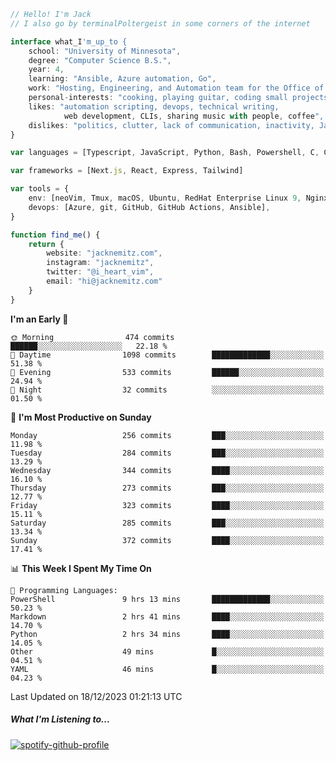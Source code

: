 ```typescript
// Hello! I'm Jack
// I also go by terminalPoltergeist in some corners of the internet

interface what_I'm_up_to {
    school: "University of Minnesota",
    degree: "Computer Science B.S.",
    year: 4,
    learning: "Ansible, Azure automation, Go",
    work: "Hosting, Engineering, and Automation team for the Office of Information Technology at UMN",
    personal-interests: "cooking, playing guitar, coding small projects",
    likes: "automation scripting, devops, technical writing,
            web development, CLIs, sharing music with people, coffee",
    dislikes: "politics, clutter, lack of communication, inactivity, Java",
}

var languages = [Typescript, JavaScript, Python, Bash, Powershell, C, C++, HTML, CSS]

var frameworks = [Next.js, React, Express, Tailwind]

var tools = {
    env: [neoVim, Tmux, macOS, Ubuntu, RedHat Enterprise Linux 9, Nginx, DigitalOcean, Cloudflare],
    devops: [Azure, git, GitHub, GitHub Actions, Ansible],
}

function find_me() {
    return {
        website: "jacknemitz.com",
        instagram: "jacknemitz",
        twitter: "@i_heart_vim",
        email: "hi@jacknemitz.com"
    }
}
```

<!--START_SECTION:waka-->
**I'm an Early 🐤** 

```text
🌞 Morning                474 commits         ██████░░░░░░░░░░░░░░░░░░░   22.18 % 
🌆 Daytime                1098 commits        █████████████░░░░░░░░░░░░   51.38 % 
🌃 Evening                533 commits         ██████░░░░░░░░░░░░░░░░░░░   24.94 % 
🌙 Night                  32 commits          ░░░░░░░░░░░░░░░░░░░░░░░░░   01.50 % 
```
📅 **I'm Most Productive on Sunday** 

```text
Monday                   256 commits         ███░░░░░░░░░░░░░░░░░░░░░░   11.98 % 
Tuesday                  284 commits         ███░░░░░░░░░░░░░░░░░░░░░░   13.29 % 
Wednesday                344 commits         ████░░░░░░░░░░░░░░░░░░░░░   16.10 % 
Thursday                 273 commits         ███░░░░░░░░░░░░░░░░░░░░░░   12.77 % 
Friday                   323 commits         ████░░░░░░░░░░░░░░░░░░░░░   15.11 % 
Saturday                 285 commits         ███░░░░░░░░░░░░░░░░░░░░░░   13.34 % 
Sunday                   372 commits         ████░░░░░░░░░░░░░░░░░░░░░   17.41 % 
```


📊 **This Week I Spent My Time On** 

```text
💬 Programming Languages: 
PowerShell               9 hrs 13 mins       █████████████░░░░░░░░░░░░   50.23 % 
Markdown                 2 hrs 41 mins       ████░░░░░░░░░░░░░░░░░░░░░   14.70 % 
Python                   2 hrs 34 mins       ████░░░░░░░░░░░░░░░░░░░░░   14.05 % 
Other                    49 mins             █░░░░░░░░░░░░░░░░░░░░░░░░   04.51 % 
YAML                     46 mins             █░░░░░░░░░░░░░░░░░░░░░░░░   04.23 % 
```


 Last Updated on 18/12/2023 01:21:13 UTC
<!--END_SECTION:waka-->

##### What I'm Listening to...

[![spotify-github-profile](https://spotify-github-profile.vercel.app/api/view?uid=jack.nemitz&cover_image=true&show_offline=true&bar_color=53b14f&bar_color_cover=false&background_color=121212FF)](https://spotify-github-profile.vercel.app/api/view?uid=jack.nemitz&redirect=true)

